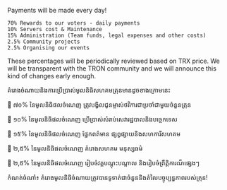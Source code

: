 Payments will be made every day!

    70% Rewards to our voters - daily payments  
    10% Servers cost & Maintenance
    15% Administration (Team funds, legal expenses and other costs)
    2.5% Community projects
    2.5% Organising our events
    
These percentages will be periodically reviewed based on TRX price. We will be transparent with the TRON community and we will announce this kind of changes early enough.


គំរោងចំណាយនិងការប្រើប្រាស់មូលនិធិសហគមត្រុនមានដូចខាងក្រោមនេះ

  	៧០% នៃមូលនិធិផលចំណេញ ត្រូវបង្វិលជូនម្ចាស់ថវិការជាប្រចាំជាមួយចំនួនត្រុន
  
  	១០% នៃមូលនិធិផលចំណេញ ប្រើប្រាស់សំរាប់សេវារដ្ឋបាលនិងបច្ចេកទេស
  
  	១៥% នៃមូលនិធិផលចំណេញ ផ្នែកពត៌មាន ផ្សព្វផ្សាយនិងសហការីសហគម
  
  	២,៥% នៃមូលនិធិផលចំណេញ គំរោងសហគម មនុស្សធម៌
  
  	២,៥% នៃមូលនិធិផលចំណេញ រៀបចំវគ្គបណ្តុះបណ្តាល និងរៀបចំព្រឹត្តិការណ៏ផ្សេងៗ
  
កំណត់ចំណាំ៖ គំរោងមូលនិធិចំណាយត្រូវបានទូទាត់ជាចំនួននិងតំលៃបច្ចុប្បន្នភាពរបស់ត្រុន!

